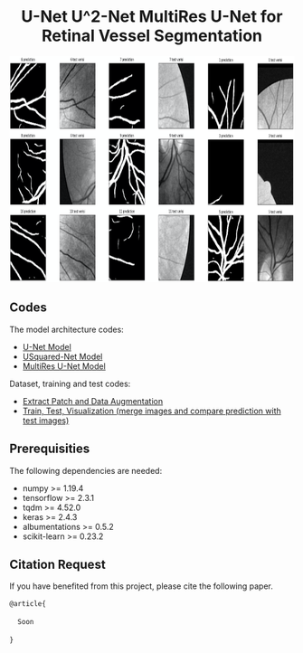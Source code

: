 <h1 align="center">  U-Net U^2-Net MultiRes U-Net for Retinal Vessel Segmentation  </h1>

<p align="center">
  <img height="400"  src="results/patch_pred.png">
</p>

## Codes

The model architecture codes:

* [U-Net Model](https://github.com/knrl/UNet-USquarredNet-MultiResUNet-for-Retinal-Vessel-Segmentation/blob/main/models/unet.py)
* [USquared-Net Model](https://github.com/knrl/UNet-USquarredNet-MultiResUNet-for-Vessel-Segmentation/blob/main/models/usquarednet.py)
* [MultiRes U-Net Model](https://github.com/knrl/UNet-USquarredNet-MultiResUNet-for-Vessel-Segmentation/blob/main/models/resunet.py)

Dataset, training and test codes:

* [Extract Patch and Data Augmentation](https://github.com/knrl/UNet-USquarredNet-MultiResUNet-for-Retinal-Vessel-Segmentation/blob/main/preparation_dataset.py)
* [Train, Test, Visualization (merge images and compare prediction with test images)](https://github.com/knrl/UNet-USquarredNet-MultiResUNet-for-Retinal-Vessel-Segmentation/blob/main/train_test_visualize.py)

## Prerequisities

The following dependencies are needed:
- numpy >= 1.19.4
- tensorflow >= 2.3.1
- tqdm >= 4.52.0
- keras >= 2.4.3
- albumentations >= 0.5.2
- scikit-learn >= 0.23.2


## Citation Request

If you have benefited from this project, please cite the following paper.

```
@article{

  Soon

}

```

